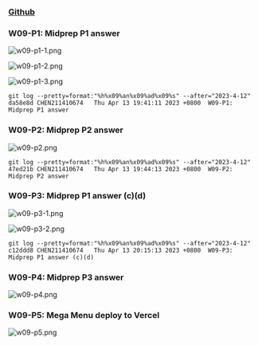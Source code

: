 ### [Github](https://github.com/CHEN211410674/1112-1N-js-demo-211410674.git)

### W09-P1: Midprep P1 answer

![w09-p1-1.png](https://sgtwgxsjtbibcbrzrfra.supabase.co/storage/v1/object/public/demo-74/md_1N_img/w09-p1-1.png)

![w09-p1-2.png](https://sgtwgxsjtbibcbrzrfra.supabase.co/storage/v1/object/public/demo-74/md_1N_img/w09-p1-2.png)

![w09-p1-3.png](https://sgtwgxsjtbibcbrzrfra.supabase.co/storage/v1/object/public/demo-74/md_1N_img/w09-p1-3.png)

```
git log --pretty=format:"%h%x09%an%x09%ad%x09%s" --after="2023-4-12"
da58e8d CHEN211410674   Thu Apr 13 19:41:11 2023 +0800  W09-P1: Midprep P1 answer
```

### W09-P2: Midprep P2 answer

![w09-p2.png](https://sgtwgxsjtbibcbrzrfra.supabase.co/storage/v1/object/public/demo-74/md_1N_img/w09-p2.png)

```
git log --pretty=format:"%h%x09%an%x09%ad%x09%s" --after="2023-4-12"
47ed21b CHEN211410674   Thu Apr 13 19:44:13 2023 +0800  W09-P2: Midprep P2 answer
```

### W09-P3: Midprep P1 answer (c)(d)

![w09-p3-1.png](https://sgtwgxsjtbibcbrzrfra.supabase.co/storage/v1/object/public/demo-74/md_1N_img/w09-p3-1.png)

![w09-p3-2.png](https://sgtwgxsjtbibcbrzrfra.supabase.co/storage/v1/object/public/demo-74/md_1N_img/w09-p3-2.png)

```
git log --pretty=format:"%h%x09%an%x09%ad%x09%s" --after="2023-4-12"
c12ddd8 CHEN211410674   Thu Apr 13 20:15:13 2023 +0800  W09-P3: Midprep P1 answer (c)(d)
```

### W09-P4: Midprep P3 answer

![w09-p4.png](https://sgtwgxsjtbibcbrzrfra.supabase.co/storage/v1/object/public/demo-74/md_1N_img/w09-p4.png)

### W09-P5: Mega Menu deploy to Vercel

![w09-p5.png]()
